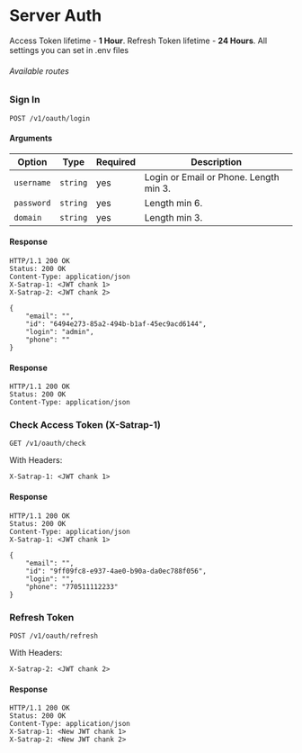 # Server Auth

Access Token lifetime - **1 Hour**.
Refresh Token lifetime - **24 Hours**.
All settings you can set in .env files

###### Available routes
### Sign In
```
POST /v1/oauth/login
```

#### Arguments

| Option            | Type     | Required | Description                                |
|-------------------|----------|----------|--------------------------------------------|
| `username`           | `string` | yes      | Login or Email or Phone. Length min 3.     |
| `password`        | `string` | yes      | Length min 6.                              |
| `domain`        | `string` | yes      | Length min 3.                              |

#### Response

    HTTP/1.1 200 OK
    Status: 200 OK
    Content-Type: application/json
    X-Satrap-1: <JWT chank 1>
    X-Satrap-2: <JWT chank 2>

```
{
    "email": "",
    "id": "6494e273-85a2-494b-b1af-45ec9acd6144",
    "login": "admin",
    "phone": ""
}
```

#### Response

    HTTP/1.1 200 OK
    Status: 200 OK
    Content-Type: application/json


### Check Access Token (X-Satrap-1)

```
GET /v1/oauth/check
```

With Headers:

```
X-Satrap-1: <JWT chank 1>
```

#### Response

    HTTP/1.1 200 OK
    Status: 200 OK
    Content-Type: application/json
    X-Satrap-1: <JWT chank 1>

```
{
    "email": "",
    "id": "9ff09fc8-e937-4ae0-b90a-da0ec788f056",
    "login": "",
    "phone": "770511112233"
}
```

### Refresh Token

```
POST /v1/oauth/refresh
```

With Headers:

```
X-Satrap-2: <JWT chank 2>
```

#### Response

    HTTP/1.1 200 OK
    Status: 200 OK
    Content-Type: application/json
    X-Satrap-1: <New JWT chank 1>
    X-Satrap-2: <New JWT chank 2>
